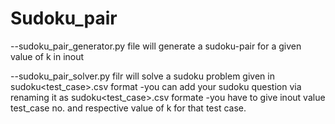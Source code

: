 # Sudoku_pair

--sudoku_pair_generator.py file will generate a sudoku-pair for a given value of k in inout


--sudoku_pair_solver.py filr will solve a sudoku problem given in sudoku<test_case>.csv format
                          -you can add your sudoku question via renaming it as sudoku<test_case>.csv formate
                          -you have to give inout value test_case no. and respective value of k for that test case.
